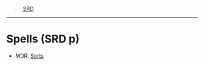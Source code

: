 ﻿---
!SpellsVO
Id: spells_vo.md#spells-srd-p
RootId: spells_vo.md
ParentLink: index.md
Name: Spells (SRD p)
ParentName: SRD
NameLevel: 1
AltName: '[Sorts](hd_spells.md)'
---
>  [SRD](index.md)

---


# Spells (SRD p)

- MDR: [Sorts](hd_spells.md)

